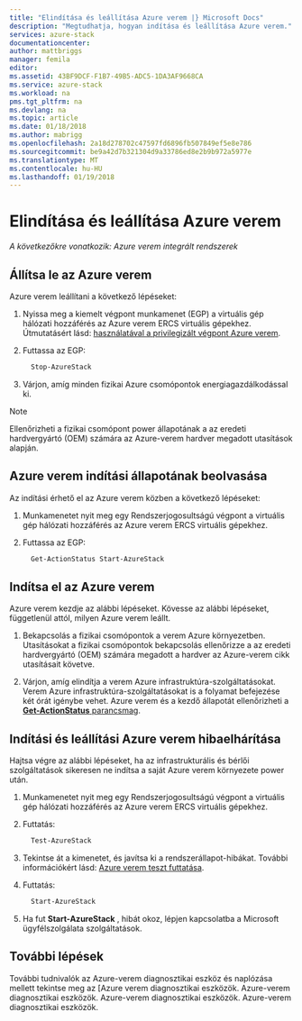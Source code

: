 ```yaml
---
title: "Elindítása és leállítása Azure verem |} Microsoft Docs"
description: "Megtudhatja, hogyan indítása és leállítása Azure verem."
services: azure-stack
documentationcenter: 
author: mattbriggs
manager: femila
editor: 
ms.assetid: 43BF9DCF-F1B7-49B5-ADC5-1DA3AF9668CA
ms.service: azure-stack
ms.workload: na
pms.tgt_pltfrm: na
ms.devlang: na
ms.topic: article
ms.date: 01/18/2018
ms.author: mabrigg
ms.openlocfilehash: 2a18d278702c47597fd6896fb507849ef5e8e786
ms.sourcegitcommit: be9a42d7b321304d9a33786ed8e2b9b972a5977e
ms.translationtype: MT
ms.contentlocale: hu-HU
ms.lasthandoff: 01/19/2018
---
```

# <a name="start-and-stop-azure-stack"></a>Elindítása és leállítása Azure verem

*A következőkre vonatkozik: Azure verem integrált rendszerek*

## <a name="stop-azure-stack"></a>Állítsa le az Azure verem 

Azure verem leállítani a következő lépéseket:

1. Nyissa meg a kiemelt végpont munkamenet (EGP) a virtuális gép hálózati hozzáférés az Azure verem ERCS virtuális gépekhez. Útmutatásért lásd: [használatával a privilegizált végpont Azure verem](azure-stack-privileged-endpoint.md).

2. Futtassa az EGP:

    ```powershell
      Stop-AzureStack
    ```

3. Várjon, amíg minden fizikai Azure csomópontok energiagazdálkodással ki.

> [!Note]  
> Ellenőrizheti a fizikai csomópont power állapotának a az eredeti hardvergyártó (OEM) számára az Azure-verem hardver megadott utasítások alapján. 

## <a name="get-the-startup-status-for-azure-stack"></a>Azure verem indítási állapotának beolvasása

Az indítási érhető el az Azure verem közben a következő lépéseket:

1. Munkamenetet nyit meg egy Rendszerjogosultságú végpont a virtuális gép hálózati hozzáférés az Azure verem ERCS virtuális gépekhez.

2. Futtassa az EGP:

    ```powershell
      Get-ActionStatus Start-AzureStack
    ```

## <a name="start-azure-stack"></a>Indítsa el az Azure verem 

Azure verem kezdje az alábbi lépéseket. Kövesse az alábbi lépéseket, függetlenül attól, milyen Azure verem leállt.

1. Bekapcsolás a fizikai csomópontok a verem Azure környezetben. Utasításokat a fizikai csomópontok bekapcsolás ellenőrizze a az eredeti hardvergyártó (OEM) számára megadott a hardver az Azure-verem cikk utasításait követve.

2. Várjon, amíg elindítja a verem Azure infrastruktúra-szolgáltatásokat. Verem Azure infrastruktúra-szolgáltatásokat is a folyamat befejezése két órát igénybe vehet. Azure verem és a kezdő állapotát ellenőrizheti a [ **Get-ActionStatus** parancsmag](#get-the-startup-status-for-azure-stack).

## <a name="troubleshoot-startup-and-shutdown-of-azure-stack"></a>Indítási és leállítási Azure verem hibaelhárítása

Hajtsa végre az alábbi lépéseket, ha az infrastrukturális és bérlői szolgáltatások sikeresen ne indítsa a saját Azure verem környezete power után. 

1. Munkamenetet nyit meg egy Rendszerjogosultságú végpont a virtuális gép hálózati hozzáférés az Azure verem ERCS virtuális gépekhez.

2. Futtatás: 

    ```powershell
      Test-AzureStack
      ```

3. Tekintse át a kimenetet, és javítsa ki a rendszerállapot-hibákat. További információkért lásd: [Azure verem teszt futtatása](azure-stack-diagnostic-test.md).

4. Futtatás:

    ```powershell
      Start-AzureStack
    ```

5. Ha fut **Start-AzureStack** , hibát okoz, lépjen kapcsolatba a Microsoft ügyfélszolgálata szolgáltatások. 

## <a name="next-steps"></a>További lépések 

További tudnivalók az Azure-verem diagnosztikai eszköz és naplózása mellett tekintse meg az [Azure verem diagnosztikai eszközök. Azure-verem diagnosztikai eszközök. Azure-verem diagnosztikai eszközök. Azure-verem diagnosztikai eszközök.